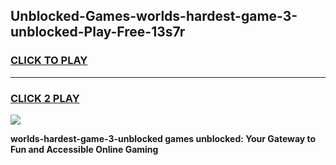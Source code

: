 
## Unblocked-Games-worlds-hardest-game-3-unblocked-Play-Free-13s7r
<h3>
<a href="https://premium76.site?title=worlds-hardest-game-3-unblocked&ref=20M">CLICK TO PLAY</a></h3>
<hr>

<h3>
<a href="https://premium76.site?title=worlds-hardest-game-3-unblocked&ref=20M">CLICK 2 PLAY</a>
  
</h3>

<a href="https://premium76.site?title=worlds-hardest-game-3-unblocked&ref=19M"><img src="https://clearcache.store/games.png"></a>


**worlds-hardest-game-3-unblocked games unblocked: Your Gateway to Fun and Accessible Online Gaming**
